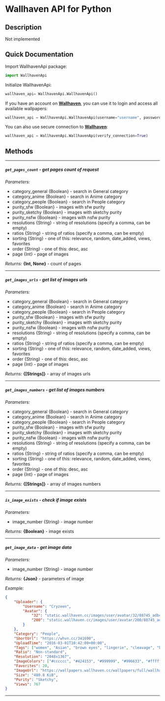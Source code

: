# Wallhaven API for Python

## Description
Not implemented

## Quick Documentation
Import WallhavenApi package:
```python
import WallhavenApi
```
Initialize WallhavenApi:
```python
wallhaven_api= WallhavenApi.WallhavenApi()
```
If you have an account on **[Wallhaven](https://wallhaven.cc)**, you can use it to login and access all available wallpapers:
```python
wallhaven_api = WallhavenApi.WallhavenApi(username="username", password="password")
```
You can also use secure connection to **[Wallhaven](https://wallhaven.cc)**:
```python
wallhaven_api = WallhavenApi.WallhavenApi(verify_connection=True)
```
## Methods
---
##### `get_pages_count` - get pages count of request
_Parameters:_

* category_general {Boolean} - search in General category
* category_anime {Boolean} - search in Anime category
* category_people {Boolean} - search in People category
* purity_sfw {Boolean} - images with sfw purity
* purity_sketchy {Boolean} - images with sketchy purity
* purity_nsfw {Boolean} - images with nsfw purity
* resolutions {String} - string of resolutions (specify a comma, can be empty)
* ratios {String} - string of ratios (specify a comma, can be empty)
* sorting {String} - one of this: relevance, random, date_added, views, favorites
* order {String} - one of this: desc, asc
* page {Int} - page of images

_Returns:_ **{Int, None}** - count of pages

---

##### `get_images_urls` - get list of images urls
_Parameters:_

* category_general {Boolean} - search in General category
* category_anime {Boolean} - search in Anime category
* category_people {Boolean} - search in People category
* purity_sfw {Boolean} - images with sfw purity
* purity_sketchy {Boolean} - images with sketchy purity
* purity_nsfw {Boolean} - images with nsfw purity
* resolutions {String} - string of resolutions (specify a comma, can be empty)
* ratios {String} - string of ratios (specify a comma, can be empty)
* sorting {String} - one of this: relevance, random, date_added, views, favorites
* order {String} - one of this: desc, asc
* page {Int} - page of images

_Returns:_ **{[Strings]}** - array of images urls

---

##### `get_images_numbers` - get list of images numbers
_Parameters:_

* category_general {Boolean} - search in General category
* category_anime {Boolean} - search in Anime category
* category_people {Boolean} - search in People category
* purity_sfw {Boolean} - images with sfw purity
* purity_sketchy {Boolean} - images with sketchy purity
* purity_nsfw {Boolean} - images with nsfw purity
* resolutions {String} - string of resolutions (specify a comma, can be empty)
* ratios {String} - string of ratios (specify a comma, can be empty)
* sorting {String} - one of this: relevance, random, date_added, views, favorites
* order {String} - one of this: desc, asc
* page {Int} - page of images

_Returns:_ **{[Strings]}** - array of images numbers

---

##### `is_image_exists` - check if image exists
_Parameters:_

* image_number {String} - image number

_Returns:_ **{Boolean}** - image exists

---

##### `get_image_data` - get image data
_Parameters:_

* image_number {String} - image number

_Returns:_ **{Json}** - parameters of image

_Example:_
```json
{
    "Uploader": {
        "Username": "Cryzeen",
        "Avatar": {
            "32": "static.wallhaven.cc/images/user/avatar/32/88745_adbc0e09e7ff813ba295ad45516d41f8aac3c300d932d0f8ca009f6d8bc61a6e.jpg",
            "200": "static.wallhaven.cc/images/user/avatar/200/88745_adbc0e09e7ff813ba295ad45516d41f8aac3c300d932d0f8ca009f6d8bc61a6e.jpg"
        }
    },
    "Category": "People",
    "ShortUrl": "https://whvn.cc/341690",
    "UploadTime": "2016-03-01T10:42:09+00:00",
    "Tags": ["women", "Asian", "brown eyes", "lingerie", "cleavage", "black bras", "black panties", "high heels", "red lipstick"],
    "Ratio": "Non-standard",
    "Resolution": "2048x1367",
    "ImageColors": ["#cccccc", "#424153", "#999999", "#996633", "#ffffff"],
    "Favorites": 20,
    "ImageUrl": "https://wallpapers.wallhaven.cc/wallpapers/full/wallhaven-341690.jpg",
    "Size": "480.8 KiB",
    "Purity": "Sketchy",
    "Views": 767
}
```

---


